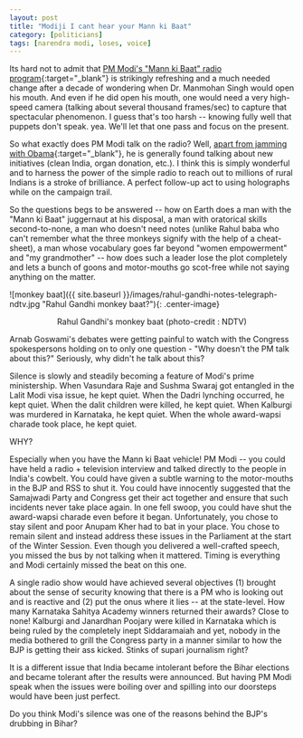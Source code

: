 ```yaml
---
layout: post
title: "Modiji I cant hear your Mann ki Baat"
category: [politicians]
tags: [narendra modi, loses, voice]
---
```


Its hard not to admit that [PM Modi's "Mann ki Baat" radio program](http://www.narendramodi.in/mann-ki-baat){:target="_blank"} is strikingly refreshing and a much needed change after a decade of wondering when Dr. Manmohan Singh would open his mouth. And even if he did open his mouth, one would need a very high-speed camera (talking about several thousand frames/sec) to capture that spectacular phenomenon. I guess that's too harsh -- knowing fully well that puppets don't speak. yea. We'll let that one pass and focus on the present. 

<!--more-->

So what exactly does PM Modi talk on the radio? Well, [apart from jamming with Obama](https://www.youtube.com/watch?v=DAsG7YPR6AQ){:target="_blank"}, he is generally found talking about new initiatives (clean India, organ donation, etc.). I think this is simply wonderful and to harness the power of the simple radio to reach out to millions of rural Indians is a stroke of brilliance. A perfect follow-up act to using holographs while on the campaign trail. 

So the questions begs to be answered -- how on Earth does a man with the "Mann ki Baat" juggernaut at his disposal, a man with oratorical skills second-to-none, a man who doesn't need notes (unlike Rahul baba who can't remember what the three monkeys signify with the help of a cheat-sheet), a man whose vocabulary goes far beyond "women empowerment" and "my grandmother" -- how does such a leader lose the plot completely and lets a bunch of goons and motor-mouths go scot-free while not saying anything on the matter. 


![monkey baat]({{ site.baseurl }}/images/rahul-gandhi-notes-telegraph-ndtv.jpg  "Rahul Gandhi monkey baat?"){: .center-image}
<p align="center">
Rahul Gandhi's monkey baat (photo-credit : NDTV)
</p>

Arnab Goswami's debates were getting painful to watch with the Congress spokespersons holding on to only one question - "Why doesn't the PM talk about this?" Seriously, why didn't he talk about this?

Silence is slowly and steadily becoming a feature of Modi's prime ministership. When Vasundara Raje and Sushma Swaraj got entangled in the Lalit Modi visa issue, he kept quiet. When the Dadri lynching occurred, he kept quiet. When the dalit children were killed, he kept quiet. When Kalburgi was murdered in Karnataka, he kept quiet. When the whole award-wapsi charade took place, he kept quiet. 

WHY?

Especially when you have the Mann ki Baat vehicle! PM Modi -- you could have held a radio + television interview and talked directly to the people in India's cowbelt. You could have given a subtle warning to the motor-mouths in the BJP and RSS to shut it. You could have innocently suggested that the Samajwadi Party and Congress get their act together and ensure that such incidents never take place again. In one fell swoop, you could have shut the award-wapsi charade even before it began. Unfortunately, you chose to stay silent and poor Anupam Kher had to bat in your place. You chose to remain silent and instead address these issues in the Parliament at the start of the Winter Session. Even though you delivered a well-crafted speech, you missed the bus by not talking when it mattered. Timing is everything and Modi certainly missed the beat on this one.

A single radio show would have achieved several objectives (1) brought about the sense of security knowing that there is a PM who is looking out and is reactive and (2) put the onus where it lies -- at the state-level. How many Karnataka Sahitya Academy winners returned their awards? Close to none! Kalburgi and Janardhan Poojary were killed in Karnataka which is being ruled by the completely inept Siddaramaiah and yet, nobody in the media bothered to grill the Congress party in a manner similar to how the BJP is getting their ass kicked. Stinks of supari journalism right? 

It is a different issue that India became intolerant before the Bihar elections and became tolerant after the results were announced. But having PM Modi speak when the issues were boiling over and spilling into our doorsteps would have been just perfect.

Do you think Modi's silence was one of the reasons behind the BJP's drubbing in Bihar?
